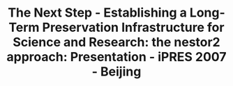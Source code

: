 ---
abstract: null
creators:
- Altenhöner, Reinhard
date: null
document_url: https://services.phaidra.univie.ac.at/api/object/o:294844/download
grand_parent: iPRES
institutions: []
keywords:
- beijing
landing_page_url: https://phaidra.univie.ac.at/o:294844
language: eng
layout: publication
license: CC BY-SA 3.0 AT
notes_url: null
parent: iPRES 2007
presentation_url: null
size: 597347
source_name: iPRES
title: 'The Next Step - Establishing a Long-Term Preservation Infrastructure for Science
  and Research: the nestor2 approach: Presentation - iPRES 2007 - Beijing'
type: paper
year: 2007
---